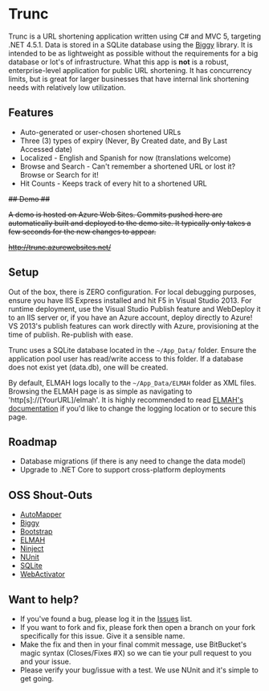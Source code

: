 # Trunc #

Trunc is a URL shortening application written using C# and MVC 5, targeting .NET 4.5.1.  Data is stored in a SQLite database using the [Biggy](https://github.com/xivsolutions/biggy) library.  It is intended to be as lightweight as possible without the requirements for a big database or lot's of infrastructure.  What this app is **not** is a robust, enterprise-level application for public URL shortening.  It has concurrency limits, but is great for larger businesses that have internal link shortening needs with relatively low utilization.

## Features ##

* Auto-generated or user-chosen shortened URLs
* Three (3) types of expiry (Never, By Created date, and By Last Accessed date)
* Localized - English and Spanish for now (translations welcome)
* Browse and Search - Can't remember a shortened URL or lost it?  Browse or Search for it!
* Hit Counts - Keeps track of every hit to a shortened URL

~~## Demo ##~~

~~A demo is hosted on Azure Web Sites.  Commits pushed here are automatically built and deployed to the demo site.  It typically only takes a few seconds for the new changes to appear.~~

~~http://trunc.azurewebsites.net/~~

## Setup ##

Out of the box, there is ZERO configuration.  For local debugging purposes, ensure you have IIS Express installed and hit F5 in Visual Studio 2013.  For runtime deployment, use the Visual Studio Publish feature and WebDeploy it to an IIS server or, if you have an Azure account, deploy directly to Azure!  VS 2013's publish features can work directly with Azure, provisioning at the time of publish.  Re-publish with ease.

Trunc uses a SQLite database located in the `~/App_Data/` folder.  Ensure the application pool user has read/write access to this folder.  If a database does not exist yet (data.db), one will be created.

By default, ELMAH logs locally to the `~/App_Data/ELMAH` folder as XML files.  Browsing the ELMAH page is as simple as navigating to 'http[s]://[YourURL]/elmah'.  It is highly recommended to read [ELMAH's documentation](https://code.google.com/p/elmah/) if you'd like to change the logging location or to secure this page.

## Roadmap ##

* Database migrations (if there is any need to change the data model)
* Upgrade to .NET Core to support cross-platform deployments

## OSS Shout-Outs ##
* [AutoMapper](https://github.com/AutoMapper/AutoMapper)
* [Biggy](https://github.com/xivsolutions/biggy)
* [Bootstrap](http://getbootstrap.com/)
* [ELMAH](https://github.com/elmah/Elmah)
* [Ninject](https://github.com/ninject/ninject)
* [NUnit](http://www.nunit.org/)
* [SQLite](http://www.sqlite.org/)
* [WebActivator](https://github.com/davidebbo/WebActivator)

## Want to help? ##

* If you've found a bug, please log it in the [Issues](https://github.com/sumo300/trunc/issues) list.
* If you want to fork and fix, please fork then open a branch on your fork specifically for this issue.  Give it a sensible name.
* Make the fix and then in your final commit message, use BitBucket's magic syntax (Closes/Fixes #X) so we can tie your pull request to you and your issue.
* Please verify your bug/issue with a test.  We use NUnit and it's simple to get going.
